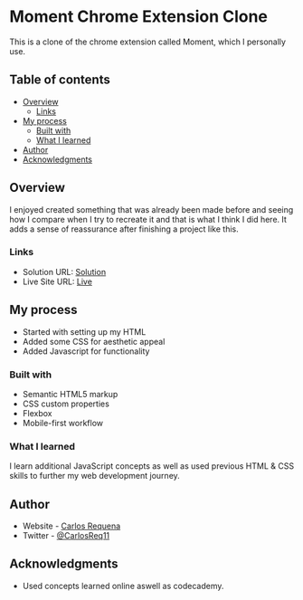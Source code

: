 # Moment Chrome Extension Clone

This is a clone of the chrome extension called Moment, which I personally use. 

## Table of contents

- [Overview](#overview)
  - [Links](#links)
- [My process](#my-process)
  - [Built with](#built-with)
  - [What I learned](#what-i-learned)
- [Author](#author)
- [Acknowledgments](#acknowledgments)

## Overview
I enjoyed created something that was already been made before and seeing how I compare when I try to recreate it and that is what I think I did here. It adds a sense of reassurance after finishing a project like this. 

### Links

- Solution URL: [Solution](https://github.com/carlos-req/Moment-Extension-Clone)
- Live Site URL: [Live](https://carlos-req.github.io/Moment-Extension-Clone/)

## My process

- Started with setting up my HTML
- Added some CSS for aesthetic appeal 
- Added Javascript for functionality

### Built with

- Semantic HTML5 markup
- CSS custom properties
- Flexbox
- Mobile-first workflow

### What I learned

I learn additional JavaScript concepts as well as used previous HTML & CSS skills to further my web development journey. 

## Author

- Website - [Carlos Requena](https://github.com/carlos-req)
- Twitter - [@CarlosReq11](https://twitter.com/CarlosReq11)

## Acknowledgments
 - Used concepts learned online aswell as codecademy. 
